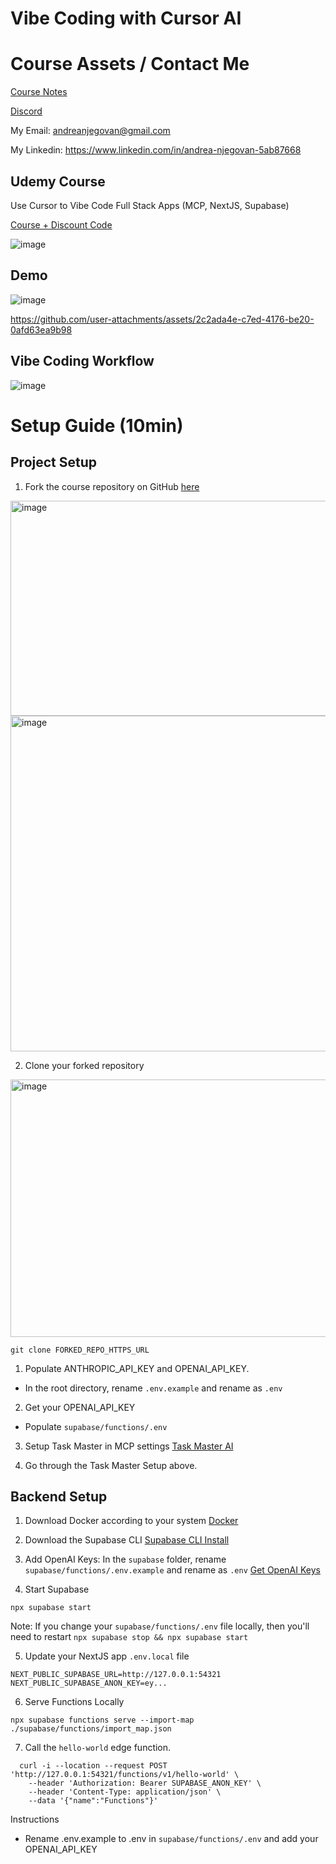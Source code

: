 # Vibe Coding with Cursor AI

# Course Assets / Contact Me
[Course Notes](https://shawnesquivel.notion.site/Cursor-Vibe-Coding-Bootcamp-1d123536d7d5800a9682e4f76ca09df2)

[Discord](https://discord.gg/tVAPZfKk8Z)

My Email: andreanjegovan@gmail.com

My Linkedin: https://www.linkedin.com/in/andrea-njegovan-5ab87668

## Udemy Course
Use Cursor to Vibe Code Full Stack Apps (MCP, NextJS, Supabase)

[Course + Discount Code](https://www.udemy.com/course/cursor-ai-mcp-nextjs-supabase/?couponCode=VIBE-CODE)

![image](https://github.com/user-attachments/assets/31beaa36-a61c-46f3-822f-bad91836b653)



## Demo
![image](https://github.com/user-attachments/assets/f889e3ef-deea-4790-85a2-a55c22c08899)



https://github.com/user-attachments/assets/2c2ada4e-c7ed-4176-be20-0afd63ea9b98



## Vibe Coding Workflow
![image](https://github.com/user-attachments/assets/6120ecb6-5be2-4bcb-9b63-7389051621fd)


# Setup Guide (10min)

## Project Setup
1. Fork the course repository on GitHub [here](0https://github.com/shawnesquivel/cursor-course) 

<img width="1276" height="344" alt="image" src="https://github.com/user-attachments/assets/c4ad6f1d-60bd-4114-a413-d5964fb7d8b2" />


<img width="826" height="537" alt="image" src="https://github.com/user-attachments/assets/3bbad450-1a3f-4c71-85e1-5d599d3fe8b3" />



2. Clone your forked repository

<img width="505" height="412" alt="image" src="https://github.com/user-attachments/assets/436674be-1de1-4b3e-808d-e1accc4b8f65" />

```
git clone FORKED_REPO_HTTPS_URL
```

1. Populate ANTHROPIC_API_KEY and OPENAI_API_KEY.
- In the root directory, rename `.env.example` and rename as `.env` 

2. Get your OPENAI_API_KEY
- Populate `supabase/functions/.env`


3. Setup Task Master in MCP settings [Task Master AI](https://github.com/eyaltoledano/claude-task-master?tab=readme-ov-file)

4. Go through the Task Master Setup above.

## Backend Setup
1. Download Docker according to your system [Docker](https://docs.docker.com/get-started/get-docker/)

2. Download the Supabase CLI [Supabase CLI Install](https://supabase.com/docs/guides/local-development/cli/getting-started)

3. Add OpenAI Keys: In the `supabase` folder, rename `supabase/functions/.env.example` and rename as `.env` [Get OpenAI Keys](http://platform.openai.com/account/)



4. Start Supabase
```
npx supabase start
```
Note: If you change your `supabase/functions/.env` file locally, then you'll need to restart `npx supabase stop && npx supabase start`

5. Update your NextJS app `.env.local` file
```
NEXT_PUBLIC_SUPABASE_URL=http://127.0.0.1:54321
NEXT_PUBLIC_SUPABASE_ANON_KEY=ey...
```

6. Serve Functions Locally
```
npx supabase functions serve --import-map ./supabase/functions/import_map.json
```

7.  Call the `hello-world` edge function.
```
  curl -i --location --request POST 'http://127.0.0.1:54321/functions/v1/hello-world' \
    --header 'Authorization: Bearer SUPABASE_ANON_KEY' \
    --header 'Content-Type: application/json' \
    --data '{"name":"Functions"}'
```






Instructions
- Rename .env.example to .env in `supabase/functions/.env` and add your OPENAI_API_KEY
